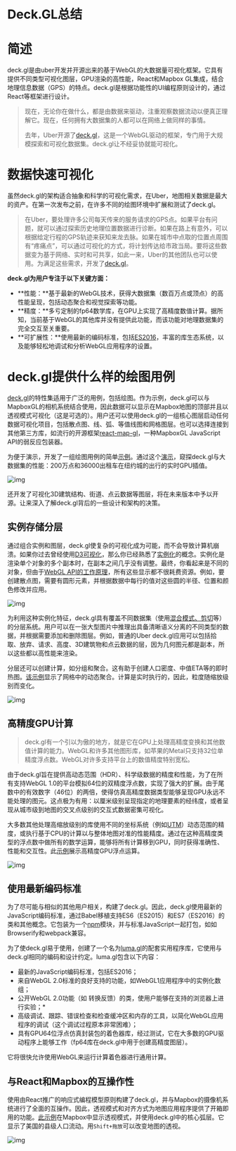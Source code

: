 # Deck.GL总结

# 简述

deck.gl是由uber开发并开源出来的基于WebGL的大数据量可视化框架。它具有提供不同类型可视化图层，GPU渲染的高性能，React和Mapbox GL集成，结合地理信息数据（GPS）的特点。deck.gl是根据功能性的UI编程原则设计的，通过React等框架进行设计。

>现在，无论你在做什么，都是由数据来驱动，注重观察数据流动以便真正理解它。现在，任何拥有大数据集的人都可以在网络上做同样的事情。
>
>去年，Uber开源了[deck.gl](http://uber.github.io/deck.gl/)，这是一个WebGL驱动的框架，专门用于大规模探索和可视化数据集。deck.gl让不经妥协就能可视化。

# **数据快速可视化**

虽然deck.gl的架构适合抽象和科学的可视化需求，在Uber，地图相关数据是最大的资产。在第一次发布之前，在许多不同的绘图环境中扩展和测试了deck.gl。

>在Uber，要处理许多公司每天传来的服务请求的GPS点。如果平台有问题，就可以通过探索历史地理位置数据进行诊断。如果在路上有意外，可以根据给定行程的GPS轨迹来获知来龙去脉。如果在城市中点取的位置点周围有“疼痛点”，可以通过可视化的方式，将计划传达给市政当局。要将这些数据变为基于网络、实时和可共享，如此一来，Uber的其他团队也可以使用。为满足这些需求，开发了[deck.gl](http://deck.gl/)。

**deck.gl为用户专注于以下关键方面：**

- **性能：**基于最新的WebGL技术，获得大数据集（数百万点或顶点）的高性能呈现，包括动态聚合和视觉探索等功能。
- **精度：**多亏定制的fp64数学库，在GPU上实现了高精度数值计算。据所知，当前基于WebGL的其他库并没有提供此功能，而该功能对地理数据集的完全交互至关重要。
- **可扩展性：**使用最新的编码标准，包括[ES2016](http://javascriptplayground.com/blog/2016/02/es2016-and-beyond/)，丰富的库生态系统，以及能够轻松地调试和分析WebGL应用程序的设置。

# **deck.gl提供什么样的绘图用例**

[deck.gl](http://deck.gl/)的特性集适用于广泛的用例，包括绘图。作为示例，deck.gl可以与MapboxGL的相机系统结合使用，因此数据可以显示在Mapbox地图的顶部并且以透视模式可视化（这是可选的）。用户还可以使用deck.gl的一组核心图层启动任何数据可视化项目，包括散点图、线、弧、等值线图和网格图层。也可以选择连接到其他第三方库，如流行的开源框架[react-map-gl](http://github.com/uber/react-map-gl)，一种MapboxGL JavaScript API的弱反应包装器。

为便于演示，开发了一组绘图用例的简单[示例](http://uber.github.io/deck.gl/#/examples/overview)。通过这个[演示](http://uber.github.io/deck.gl/#/examples/trip-routes)，窥探deck.gl与大数据集的性能：200万点和36000出租车在纽约城的出行的实时GPU插值。

![img](https://www.linuxidc.com/upload/2016_11/161121085059331.png)

还开发了可视化3D建筑结构、街道、点云数据等图层，将在未来版本中予以开源。让来深入了解deck.gl背后的一些设计和架构的决策。

## **实例存储分层**

通过组合实例和图层，deck.gl使复杂的可视化成为可能，而不会导致计算机崩溃。如果你过去曾经使用[D3可视化](https://github.com/d3/d3/wiki/Gallery)，那么你已经熟悉了[实例化](http://blog.tojicode.com/2013/07/webgl-instancing-with.html)的概念。实例化是渲染单个对象的多个副本时，在副本之间几乎没有调整。最终，你看起来是不同的对象，但由于[WebGL API的工作原理](http://blog.tojicode.com/2013/09/whats-coming-in-webgl-20.html)，所有这些显示都不很耗费资源。例如，要创建散点图，需要有圆形元素，并根据数据中每行的值对这些圆的半径、位置和颜色修改并应用。

![img](https://www.linuxidc.com/upload/2016_11/161121085059332.png)

为利用这种实例化特征，deck.gl具有覆盖不同数据集（使用[混合模式、剪切](https://developer.mozilla.org/en-US/docs/Web/API/Canvas_API/Tutorial/Compositing)等）的分层系统。用户可以在一张大型图片中推理出具备清晰语义分离的不同类型的数据，并根据需要添加和删除图层。例如，普通的Uber deck.gl应用可以包括拾取、放弃、请求、高度、3D建筑物和点云数据的层，因为几何图元都是副本，所以这些都以高性能来渲染。

分层还可以创建计算，如分组和聚合。这有助于创建人口密度、中值ETA等的即时热图。[该示例](http://uber.github.io/deck.gl/#/examples/screen-grid-layer)显示了网格中的动态聚合。计算是实时执行的，因此，粒度随缩放级别而变化。

![img](https://www.linuxidc.com/upload/2016_11/161121085059333.png)

## **高精度GPU计算**

>deck.gl有一个引以为傲的地方，就是它在GPU上处理高精度变换和其他数值计算的能力。WebGL和许多其他图形库，如苹果的Metal只支持32位单精度浮点数。WebGL对许多支持平台上的数值精度特别宽松。

由于deck.gl旨在提供高动态范围（HDR）、科学级数据的精度和性能，为了在所有支持WebGL 1.0的平台模拟64位的双精度浮点数，实现了强大的扩展。由于尾数中的有效数字（46位）的两倍，使得仿真高精度数据类型能够呈现GPU永远不能处理的图元。这点极为有用：以厘米级别呈现指定的地理要素的经纬度，或者呈现从城市级到地图的交叉点级别的交互式数据密集可视化。

大多数其他处理高缩放级别的库使用不同的坐标系统（例如[UTM](https://en.wikipedia.org/wiki/Universal_Transverse_Mercator_coordinate_system)）动态范围的精度，或执行基于CPU的计算以与整体地图对准的性能精度。通过在这种高精度类型的浮点数中做所有的数学运算，能够将所有计算移到GPU，同时获得准确性、性能和交互性。此[示例](http://uber.github.io/deck.gl/#/documentation/advanced-topics/64-layers)展示高精度GPU浮点运算。

![img](https://www.linuxidc.com/upload/2016_11/161121085059334.png)

## **使用最新编码标准**

为了尽可能与相似的其他用户相关，构建了deck.gl。因此，deck.gl使用最新的JavaScript编码标准，通过Babel移植支持ES6（ES2015）和ES7（ES2016）的类和其他概念。它包装为一个[npm](https://www.npmjs.com/package/deck.gl)模块，并与标准JavaScript一起打包，如如Browserify和webpack兼容。

为了使deck.gl易于使用，创建了一个名为[luma.gl](http://github.com/uber/luma.gl)的配套实用程序库，它使用与deck.gl相同的编码和设计约定。luma.gl包含以下内容：

- 最新的JavaScript编码标准，包括ES2016；
- 来自WebGL 2.0标准的良好支持的功能，如WebGL1应用程序中的实例化数组；
- 公开WebGL 2.0功能（如 转换反馈）的类，使用户能够在支持的浏览器上进行实验；*
- 高级调试、跟踪、错误检查和检查缓冲区和内存的工具，以简化WebGL应用程序的调试（这个调试过程原本非常困难）；
- 具有GPU64位浮点仿真封装包的着色器库，经过测试，它在大多数的GPU驱动程序上能够工作（fp64库在deck.gl中用于创建高精度图层）。

它将很快允许使用WebGL来运行计算着色器进行通用计算。

## **与React和Mapbox的互操作性**

使用由React推广的响应式编程模型原则构建了deck.gl，并与Mapbox的摄像机系统进行了全面的互操作。因此，透视模式和对齐方式为地图应用程序提供了开箱即用的功能。[此示例](http://uber.github.io/deck.gl/#/examples/arc-layer)在Mapbox中显示透视模式，并使用deck.gl中的核心弧层。它显示了美国的县级人口流动。用`Shift+拖放`可以改变地图的透视。

![img](https://www.linuxidc.com/upload/2016_11/161121085059335.png)